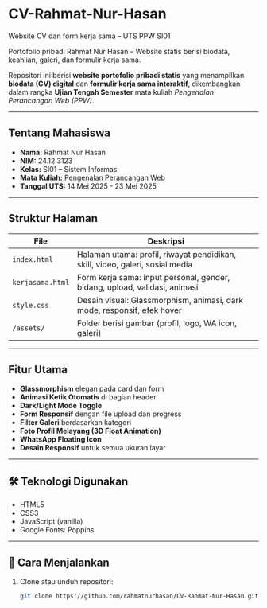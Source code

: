 #  CV-Rahmat-Nur-Hasan

Website CV dan form kerja sama – UTS PPW SI01

Portofolio pribadi Rahmat Nur Hasan – Website statis berisi biodata, keahlian, galeri, dan formulir kerja sama.



Repositori ini berisi **website portofolio pribadi statis** yang menampilkan **biodata (CV) digital** dan **formulir kerja sama interaktif**, dikembangkan dalam rangka **Ujian Tengah Semester** mata kuliah *Pengenalan Perancangan Web (PPW)*.

---

##  Tentang Mahasiswa

- **Nama:** Rahmat Nur Hasan  
- **NIM:** 24.12.3123 
- **Kelas:** SI01 – Sistem Informasi  
- **Mata Kuliah:** Pengenalan Perancangan Web  
- **Tanggal UTS:** 14 Mei 2025 - 23 Mei 2025  

---

##  Struktur Halaman

| File               | Deskripsi                                                                 |
|--------------------|--------------------------------------------------------------------------|
| `index.html`        | Halaman utama: profil, riwayat pendidikan, skill, video, galeri, sosial media |
| `kerjasama.html`    | Form kerja sama: input personal, gender, bidang, upload, validasi, animasi |
| `style.css`         | Desain visual: Glassmorphism, animasi, dark mode, responsif, efek hover |
| `/assets/`          | Folder berisi gambar (profil, logo, WA icon, galeri) |

---

##  Fitur Utama

-  **Glassmorphism** elegan pada card dan form  
-  **Animasi Ketik Otomatis** di bagian header  
-  **Dark/Light Mode Toggle**  
-  **Form Responsif** dengan file upload dan progress  
-  **Filter Galeri** berdasarkan kategori  
-  **Foto Profil Melayang (3D Float Animation)**  
-  **WhatsApp Floating Icon**  
-  **Desain Responsif** untuk semua ukuran layar  

---

## 🛠 Teknologi Digunakan

- HTML5  
- CSS3  
- JavaScript (vanilla)  
- Google Fonts: Poppins  


---

## 🔧 Cara Menjalankan

1. Clone atau unduh repositori:
   ```bash
   git clone https://github.com/rahmatnurhasan/CV-Rahmat-Nur-Hasan.git
